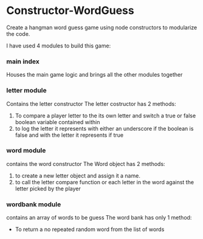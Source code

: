 # Constructor-WordGuess

Create a hangman word guess game using node constructors to modularize the code.

I have used 4 modules to build this game: 
### main index
  Houses the main game logic and brings all the other modules together
  
### letter module
  Contains the letter constructor
 The letter costructor has 2 methods:
1. To compare a player letter to the its own letter and switch a true or false boolean variable contained within
2.  to log the letter it represents with either an underscore if the boolean is false and with the letter it represents if true

### word module
  contains the word constructor
  The Word object has 2 methods:
1. to create a new letter object and assign it a name.
2. to call the letter compare function or each letter in the word against the letter picked by the player

### wordbank module
  contains an array of words to be guess
  The word bank has only 1 method: 
  - To return a no repeated random word from the list of words
 



